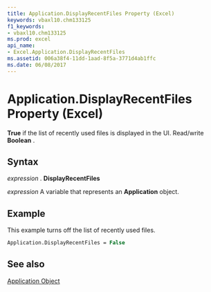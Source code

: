 ```yaml
---
title: Application.DisplayRecentFiles Property (Excel)
keywords: vbaxl10.chm133125
f1_keywords:
- vbaxl10.chm133125
ms.prod: excel
api_name:
- Excel.Application.DisplayRecentFiles
ms.assetid: 006a38f4-11dd-1aad-8f5a-3771d4ab1ffc
ms.date: 06/08/2017
---
```



# Application.DisplayRecentFiles Property (Excel)

 **True** if the list of recently used files is displayed in the UI. Read/write **Boolean** .


## Syntax

 _expression_ . **DisplayRecentFiles**

 _expression_ A variable that represents an **Application** object.


## Example

This example turns off the list of recently used files.


```vb
Application.DisplayRecentFiles = False
```


## See also


[Application Object](Excel.Application(objec).md)

